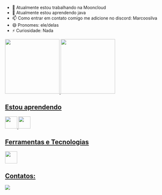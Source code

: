 - 🔭 Atualmente estou trabalhando na Mooncloud
- 🌱 Atualmente estou aprendendo java
- 📫 Como entrar em contato comigo me adicione no discord: Marcoosilva
- 😄 Pronomes: ele/delas
- ⚡ Curiosidade: Nada

<div>
<a href="https://github.com/markosvr/">
<img loading="lazy" height="180em" src="https://github-readme-stats.vercel.app/api/top-langs/?username=seu-usuário-aqui&layout=compact&langs_count=7&theme=dracula"/>
<img loading="lazy" height="180em" src="https://github-readme-stats.vercel.app/api?username=markosvr&show_icons=true&theme=dracula&include_all_commits=true&count_private=true"/>
</div>

## Estou aprendendo

<img loading="lazy" src="https://cdn.jsdelivr.net/gh/devicons/devicon/icons/java/java-original.svg" width="40" height="40"/> <img loading="lazy" src="https://cdn.jsdelivr.net/gh/devicons/devicon/icons/python/python-original.svg" width="40" height="40"/>
 
## Ferramentas e Tecnologias

<img loading="lazy" src="https://cdn.jsdelivr.net/gh/devicons/devicon/icons/git/git-original.svg" width="40" height="40"/>
<!---
markosvr/markosvr is a ✨ special ✨ repository because its `README.md` (this file) appears on your GitHub profile.
You can click the Preview link to take a look at your changes.
--->

## Contatos:

<div>
<a href="https://www.youtube.com/seu-canal-youtube-aqui" target="_blank"><img loading="lazy" src="https://static.vecteezy.com/system/resources/previews/018/930/718/non_2x/discord-logo-discord-icon-transparent-free-png.png" target="_blank"></a>

